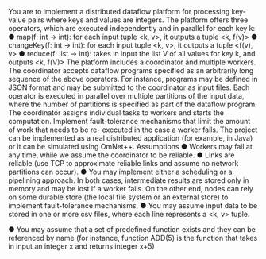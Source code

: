 You are to implement a distributed dataflow platform for processing key-value pairs where keys and values are integers.
The platform offers three operators, which are executed independently and in parallel for each key k:
● map(f: int → int): for each input tuple <k, v>, it outputs a tuple <k, f(v)>
● changeKey(f: int → int): for each input tuple <k, v>, it outputs a tuple <f(v), v>
● reduce(f: list<int> → int): takes in input the list V of all values for key k, and outputs
<k, f(V)>
The platform includes a coordinator and multiple workers.
The coordinator accepts dataflow programs specified as an arbitrarily long sequence of the above operators. For instance, programs may be defined in JSON format and may be submitted to the coordinator as input files. Each operator is executed in parallel over multiple partitions of the input data, where the number of partitions is specified as part of the dataflow program.
The coordinator assigns individual tasks to workers and starts the computation.
Implement fault-tolerance mechanisms that limit the amount of work that needs to be re- executed in the case a worker fails.
The project can be implemented as a real distributed application (for example, in Java) or it can be simulated using OmNet++.
Assumptions
● Workers may fail at any time, while we assume the coordinator to be reliable.
● Links are reliable (use TCP to approximate reliable links and assume no network
partitions can occur).
● You may implement either a scheduling or a pipelining approach. In both cases,
intermediate results are stored only in memory and may be lost if a worker fails. On the other end, nodes can rely on some durable store (the local file system or an external store) to implement fault-tolerance mechanisms.
● You may assume input data to be stored in one or more csv files, where each line represents a <k, v> tuple.

● You may assume that a set of predefined function exists and they can be referenced by name (for instance, function ADD(5) is the function that takes in input an integer x and returns integer x+5)
